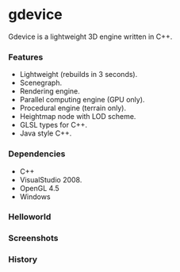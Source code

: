 # gdevice
Gdevice is a lightweight 3D engine written in C++.
### Features
- Lightweight (rebuilds in 3 seconds).
- Scenegraph.
- Rendering engine.
- Parallel computing engine (GPU only).
- Procedural engine (terrain only).
- Heightmap node with LOD scheme.
- GLSL types for C++.
- Java style C++.
### Dependencies
- C++
- VisualStudio 2008.
- OpenGL 4.5
- Windows
### Helloworld
### Screenshots
### History
